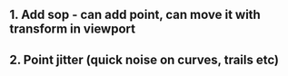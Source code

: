 ## 1. Add sop - can add point, can move it with transform in viewport
## 2. Point jitter (quick noise on curves, trails etc)
